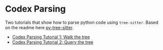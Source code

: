 # Codex Parsing

Two tutorials that show how to parse python code using `tree-sitter`. Based on the readme here [py-tree-sitter](https://github.com/tree-sitter/py-tree-sitter).

- [Codex Parsing Tutorial 1: Walk the tree](./docs/tutorial_one.md)
- [Codex Parsing Tutorial 2: Query the tree](./docs/tutorial_two.md)
